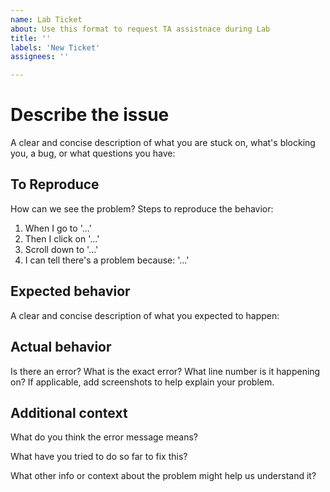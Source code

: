```yaml
---
name: Lab Ticket
about: Use this format to request TA assistnace during Lab
title: ''
labels: 'New Ticket'
assignees: ''

---
```


# Describe the issue

A clear and concise description of what you are stuck on, what's blocking you, a bug, or what questions you have:



## To Reproduce

How can we see the problem? 
Steps to reproduce the behavior:

1. When I go to '...'
2. Then I click on '...'
3. Scroll down to '...'
4. I can tell there's a problem because: '...'

## Expected behavior

A clear and concise description of what you expected to happen:



## Actual behavior

Is there an error? What is the exact error? What line number is it happening on? If applicable, add screenshots to help explain your problem.


## Additional context

What do you think the error message means? 

What have you tried to do so far to fix this?

What other info or context about the problem might help us understand it?


